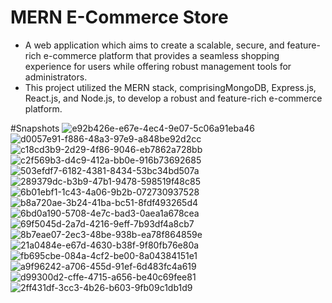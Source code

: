 ﻿# MERN E-Commerce Store 
* A web application which aims to create a scalable, secure, and feature-rich e-commerce platform that provides a seamless shopping experience for users while offering robust management tools for administrators.
* This project utilized the MERN stack, comprisingMongoDB, Express.js, React.js, and Node.js, to develop a robust and feature-rich e-commerce platform.

#Snapshots
![e92b426e-e67e-4ec4-9e07-5c06a91eba46](https://github.com/Saksham109/E-Commerce-Store/assets/101748596/34d5f6c9-067b-4046-9c9c-a4c9580dbd98)
![d0057e91-f886-48a3-97e9-a848be92d2cc](https://github.com/Saksham109/E-Commerce-Store/assets/101748596/3a001779-03ef-4274-be26-01b12af0c3f0)
![c18cd3b9-2d29-4f86-9046-eb7862a728bb](https://github.com/Saksham109/E-Commerce-Store/assets/101748596/1db98c4f-919e-44b2-b0e8-83a14f6d01e3)
![c2f569b3-d4c9-412a-bb0e-916b73692685](https://github.com/Saksham109/E-Commerce-Store/assets/101748596/a87c7385-abe3-4b2a-b3c4-ae816a41912b)
![503efdf7-6182-4381-8434-53bc34bd507a](https://github.com/Saksham109/E-Commerce-Store/assets/101748596/7067fabb-39a5-4efc-a5e5-51f5a4dfdd8e)
![289379dc-b3b9-47b1-9478-598519f48c85](https://github.com/Saksham109/E-Commerce-Store/assets/101748596/6798ab99-681e-4bcc-8440-6c24694069e1)
![6b01ebf1-1c43-4a06-9b2b-072730937528](https://github.com/Saksham109/E-Commerce-Store/assets/101748596/83ec3048-708c-4708-86d3-0850abf6611b)
![b8a720ae-3b24-41ba-bc51-8fdf493265d4](https://github.com/Saksham109/E-Commerce-Store/assets/101748596/3b42e42e-50c0-4160-8adf-d4b3a222d607)
![6bd0a190-5708-4e7c-bad3-0aea1a678cea](https://github.com/Saksham109/E-Commerce-Store/assets/101748596/fe0ae032-108a-4998-8031-b70012120a55)
![69f5045d-2a7d-4216-9eff-7b93df4a8cb7](https://github.com/Saksham109/E-Commerce-Store/assets/101748596/5d2b8b29-7753-460e-bd30-a1bda320c969)
![8b7eae07-2ec3-48be-938b-ea78f864859e](https://github.com/Saksham109/E-Commerce-Store/assets/101748596/8f090a15-6371-49dd-aa29-d35276654883)
![21a0484e-e67d-4630-b38f-9f80fb76e80a](https://github.com/Saksham109/E-Commerce-Store/assets/101748596/beacbbbd-33f2-4a57-8b63-bed4d4943836)
![fb695cbe-084a-4cf2-be00-8a04384151e1](https://github.com/Saksham109/E-Commerce-Store/assets/101748596/b41197a4-8b90-436d-8af7-97002f69ac5a)
![a9f96242-a706-455d-91ef-6d483fc4a619](https://github.com/Saksham109/E-Commerce-Store/assets/101748596/bf831c14-6c69-4290-8133-244ed39d3184)
![d99300d2-cffe-4715-a656-be40c69fee81](https://github.com/Saksham109/E-Commerce-Store/assets/101748596/ee556577-a25f-440a-9093-eabe1019a353)
![2ff431df-3cc3-4b26-b603-9fb09c1db1d9](https://github.com/Saksham109/E-Commerce-Store/assets/101748596/e4ba6a32-ea2e-406a-9798-b24e2236e3a7)




